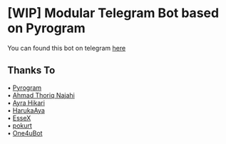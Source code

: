 [WIP] Modular Telegram Bot based on Pyrogram 
==============
You can found this bot on telegram [here](https://t.me/Mayuri17Bot)  
  
## Thanks To
• [Pyrogram](https://github.com/pyrogram)  
• [Ahmad Thoriq Najahi](https://github.com/najahiiii)  
• [Ayra Hikari](https://github.com/AyraHikari)  
• [HarukaAya](https://gitlab.com/HarukaNetwork/OSS/HarukaAya)  
• [EsseX](https://github.com/Dank-del/EsseX)  
• [pokurt](https://github.com/pokurt)  
• [One4uBot](https://github.com/MoveAngle/One4uBot)
